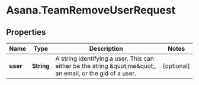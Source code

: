 # Asana.TeamRemoveUserRequest

## Properties
Name | Type | Description | Notes
------------ | ------------- | ------------- | -------------
**user** | **String** | A string identifying a user. This can either be the string \&quot;me\&quot;, an email, or the gid of a user. | [optional] 
